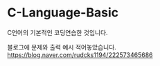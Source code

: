 # C-Language-Basic

C언어의 기본적인 코딩연습한 것입니다.

블로그에 문제와 출력 예시 적어놓았습니다.
https://blog.naver.com/rudcks1194/222573465686
